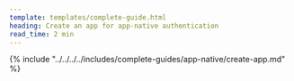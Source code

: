 ```yaml
---
template: templates/complete-guide.html
heading: Create an app for app-native authentication
read_time: 2 min
---
```


{% include "../../../../includes/complete-guides/app-native/create-app.md" %}